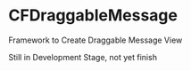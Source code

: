 # CFDraggableMessage
Framework to Create Draggable Message View

Still in Development Stage, not yet finish
